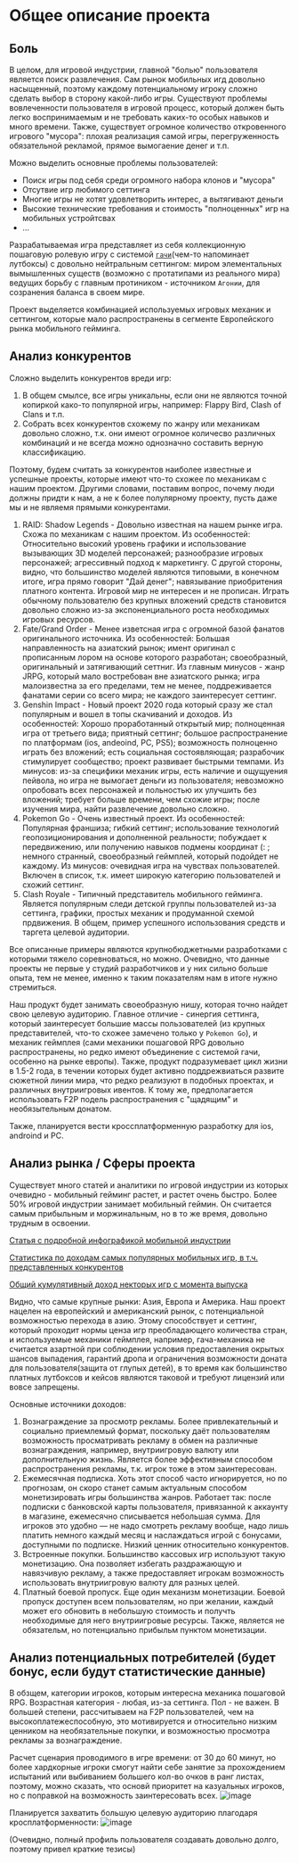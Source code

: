 # Общее описание проекта
## Боль
В целом, для игровой индустрии, главной "болью" пользователя является поиск развлечения. Сам рынок мобильных игд довольно насыщенный, поэтому каждому потенциальному игроку сложно сделать выбор в сторону какой-либо игры. Существуют проблемы вовлеченности пользователя в игровой процесс, который должен быть легко воспринимаемым и не требовать каких-то особых навыков и много времени. Также, существует огромное количество откровенного игрового "мусора": плохая реализация самой игры, перегруженность обязательной рекламой, прямое вымогаение денег и т.п. 

Можно выделить основные проблемы пользователей:
- Поиск игры под себя среди огромного набора клонов и "мусора"
- Отсутвие игр любимого сеттинга
- Многие игры не хотят удовлетворить интерес, а вытягивают деньги
- Высокие технические требования и стоимость "полноценных" игр на мобильных устройтсвах 
- ...

Разрабатываемая игра представляет из себя коллекционную пошаговую ролевую игру с системой [`гачи`](https://ru.wikipedia.org/wiki/%D0%93%D0%B0%D1%82%D1%8F-%D0%B8%D0%B3%D1%80%D1%8B)(чем-то напоминает лутбоксы) с довольно нейтральным сеттингом: миром элементальных вымышленных существ (возможно с протатипами из реального мира) ведущих борьбу с главным протиником - источником `Агонии`, для созранения баланса в своем мире.

Проект выделяется комбинацией используемых игровых механик и сеттингом, которые мало распространены в сегменте Европейского рынка мобильного гейминга.
## Анализ конкурентов
Сложно выделить конкурентов вреди игр:
1. В общем смылсе, все игры уникальны, если они не являются точной копиркой како-то популярной игры, например: Flappy Bird, Clash of Clans и т.п.
2. Собрать всех конкурентов схожему по жанру или механикам довольно сложно, т.к. они имеют огромное количесво различных комбинаций и не всегда можно однозначно составить верную классификацию.

Поэтому, будем считать за конкурентов наиболее известные и успешные проекты, которые имеют что-то схожее по механикам с нашим проектом. Другими словами, поставим вопрос, почему люди должны придти к нам, а не к более полулярному проекту, пусть даже мы и не являемя прямыми конкурентами.
1. RAID: Shadow Legends - Довольно известная на нашем рынке игра. Схожа по механикам с нашим проектом. Из особенностей: Относительно высокий уровень графики и использование вызывающих 3D моделей персонажей; разнообразие игровых персонажей; агрессивный подход к маркетингу. С другой стороны, видно, что большинство моделей являются типовыми, в конечном итоге, игра прямо говорит "Дай денег"; навязывание приобритения платного контента. Игровой мир не интересен и не прописан. Играть обычному пользователю без крупных вложений средств становится довольно сложно из-за экспоненциального роста необходимых игровых ресурсов.
2. Fate/Grand Order - Менее изветсная игра с огромной базой фанатов оригинального источника. Из особенностей: Большая направленность на азиатский рынок; имент оригинал с прописанным лором на основе которого разработан; своеобразный, оригинальный и затягивающий сеттниг. Из главным минусов - жанр JRPG, который мало востребован вне азиатского рынка; игра малоизвестна за его пределами, тем не менее, поддреживается фанатами серии со всего мира; не каждого заинтересует сеттинг.
3. Genshin Impact - Новый проект 2020 года который сразу же стал популярным и вошел в топы скачиваний и доходов. Из особенностей: Хорошо проработанный открытый мир; полноценная игра от третьего вида; приятный сеттинг; большое распространение по платформам (ios, andeoind, PC, PS5); возможность полноценно играть без вложений; есть социальная состоявляющая; разрабочик стимулирует сообщество; проект развивает быстрыми темпами. Из минусов: из-за специфики механик игры, есть наличие и ощущуения пейвола, но игра не вымогает деньги из пользователя; невозможно опробовать всех персонажей и польностью их улучшить без вложений; требует больше времени, чем схожие игры; после изучения мира, найти развлечение довольно сложно.
4. Pokemon Go - Очень известный проект. Из особенностей: Популярная франшиза; гибкий сеттинг; использование технологий геопозиционирования и дополненной реальности; побуждает к передвижению, или получению навыков подмены координат (: ; немного странный, своеобразный геймплей, который подойдет не каждому. Из минусов: очевидная игра на чувствах пользователей. Включен в список, т.к. имеет широкую категорию пользователей и схожий сеттинг.
5. Clash Royale - Типичный представитель мобильного гейминга. Является популярным следи детской группы пользователей из-за сеттинга, графики, простых механик и продуманной схемой прдвижения. В общем, пример успешного использования средств и таргета целевой аудитории.

Все описанные примеры являются крупнобюджетными разработками с которыми тяжело соревноваться, но можно. Очевидно, что данные проекты не первые у студий разработчиков и у них сильно больше опыта, тем не менее, именно к таким показателям нам в итоге нужно стремиться.

Наш продукт будет занимать своеобразную нишу, которая точно найдет свою целевую аудиторию. Главное отличие - синергия сеттинга, который заинтересует большие массы пользователей (из крупных представителей, что-то схожее замечено только у `Pokemon Go`), и механик геймплея (сами механики пошаговой RPG довольно распространены, но редко имеют объединение с системой гачи, особенно на рынке европы). Также, продукт подразумевает цикл жизни в 1.5-2 года, в течении которых будет активно поддрежвиаться развите сюжетной линии мира, что редко реализуют в подобных проектах, и различных внутриигровых ивентов. К тому же, предполагается использовать F2P подель распространения с "щадящим" и необязытельным донатом.

Также, планируется вести кроссплатформенную разработку для ios, androind и PC.
## Анализ рынка / Сферы проекта
Существует много статей и аналитики по игровой индустрии из которых очевидно - мобильный гейминг растет, и растет очень быстро. Более 50% игровой индустрии занимает мобильный геймин. Он считается самым прибыльным и моржинальным, но в то же время, довольно трудным в освоении.

[Статья с подробной инфографикой мобильной индустрии](https://www.dotcominfoway.com/blog/infographic-mobile-game-market-trends-2020/)

[Статистика по доходам самых популярных мобильных игр, в т.ч. представленных конкурентов](https://sensortower.com/blog/top-mobile-games-by-worldwide-revenue-december-2020)

[Общий кумулятивный доход некторых игр с момента выпуска](https://en.wikipedia.org/wiki/List_of_highest-grossing_mobile_games)

Видно, что самые крупные рынки: Азия, Европа и Америка. Наш проект нацелен на европейский и американский рынок, с потенциальной возможностью перехода в азию. Этому способствует и сеттинг, который проходит нормы ценза игр преобладающего количества стран, и используемые механики геймплея, например, гача-механика не считается азартной при соблюдении условия предоставления окрытых шансов выпадения, гарантий дропа и ограничения возможности доната для пользователя(защита от глупых детей), в то время как большинство платных лутбоксов и кейсов являются таковой и требуют лицензий или вовсе запрещены.

Основные источники доходов:
1. Вознаграждение за просмотр рекламы. Более привлекательный и социально приемлемый формат, поскольку даёт пользователям возможность просматривать рекламу в обмен на различные вознаграждения, например, внутриигровую валюту или дополнительную жизнь. Является более эффективным способом распространения рекламы, т.к. игрок тоже в этом заинтересован.
2. Ежемесячная подписка. Хоть этот способ часто игнорируется, но по прогнозам, он скоро станет самым актуальным способом монетизировать игры большинства жанров. Работает так: после подписки с банковской карты пользователя, привязанной к аккаунту в магазине, ежемесячно списывается небольшая сумма. Для игроков это удобно — не надо смотреть рекламу вообще, надо лишь платить немного каждый месяц и наслаждаться игрой с бонусами, доступными по подписке. Низкий ценник относительно конкурентов.
3. Встроенные покупки. Большинство кассовых игр используют такую монетизацию. Она позволяет избегать раздражающую и навязчивую рекламу, а также предоставляет игрокам возможность использовать внутриигровую валюту для разных целей.
4. Платный боевой пропуск. Еще один механизм монетизации. Боевой пропуск доступен всем пользователям, но при желании, каждый может его обновить в небольшую стоимость и получть необходимые для него внутриигровые ресурсы. Также, является не обязательм, но потенциально прибыльм пунктом монетизации.

## Анализ потенциальных потребителей (будет бонус, если будут статистические данные)
В обзщем, категории игроков, которым интересна механика пошаговой RPG. Возрастная категория - любая, из-за сеттинга. Пол - не важен. В большей степени, рассчитываем на F2P пользователей, чем на высокоплатежеспособную, это мотивируется и относительно низким ценником на необязательные покупки, и возможностью просмотра рекламы за вознаграждение.

Расчет сценария проводимого в игре времени: от 30 до 60 минут, но более хардкорные игроки смогут найти себе занятие за прохождением испытаний или выбиванием большего кол-во очков в ранг листах, поэтому, можно сказать, что основй приоритет на казуальных игроков, но с поправкой на возможность заинтересовать всех.
![image](https://user-images.githubusercontent.com/42025254/111860129-de091380-895e-11eb-8e36-82e249c0c18b.png)

Планируется захватить большую целевую аудиторию плагодаря кросплатформенности:
![image](https://user-images.githubusercontent.com/42025254/111860147-085ad100-895f-11eb-9912-01214338b6ad.png)

(Очевидно, полный профиль пользователя создавать довольно долго, поэтому привел краткие тезисы)
